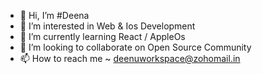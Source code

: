 - 👋 Hi, I’m #Deena
- 👀 I’m interested in Web & Ios Development
- 🌱 I’m currently learning React / AppleOs
- 💞️ I’m looking to collaborate on Open Source Community
- 📫 How to reach me ~ deenuworkspace@zohomail.in

<!---
Deena-Dhayalan/Deena-Dhayalan is a ✨ special ✨ repository because its `README.md` (this file) appears on your GitHub profile.
You can click the Preview link to take a look at your changes.
--->
